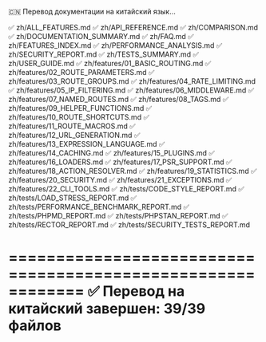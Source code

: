 🇨🇳 Перевод документации на китайский язык...

✅ zh/ALL_FEATURES.md
✅ zh/API_REFERENCE.md
✅ zh/COMPARISON.md
✅ zh/DOCUMENTATION_SUMMARY.md
✅ zh/FAQ.md
✅ zh/FEATURES_INDEX.md
✅ zh/PERFORMANCE_ANALYSIS.md
✅ zh/SECURITY_REPORT.md
✅ zh/TESTS_SUMMARY.md
✅ zh/USER_GUIDE.md
✅ zh/features/01_BASIC_ROUTING.md
✅ zh/features/02_ROUTE_PARAMETERS.md
✅ zh/features/03_ROUTE_GROUPS.md
✅ zh/features/04_RATE_LIMITING.md
✅ zh/features/05_IP_FILTERING.md
✅ zh/features/06_MIDDLEWARE.md
✅ zh/features/07_NAMED_ROUTES.md
✅ zh/features/08_TAGS.md
✅ zh/features/09_HELPER_FUNCTIONS.md
✅ zh/features/10_ROUTE_SHORTCUTS.md
✅ zh/features/11_ROUTE_MACROS.md
✅ zh/features/12_URL_GENERATION.md
✅ zh/features/13_EXPRESSION_LANGUAGE.md
✅ zh/features/14_CACHING.md
✅ zh/features/15_PLUGINS.md
✅ zh/features/16_LOADERS.md
✅ zh/features/17_PSR_SUPPORT.md
✅ zh/features/18_ACTION_RESOLVER.md
✅ zh/features/19_STATISTICS.md
✅ zh/features/20_SECURITY.md
✅ zh/features/21_EXCEPTIONS.md
✅ zh/features/22_CLI_TOOLS.md
✅ zh/tests/CODE_STYLE_REPORT.md
✅ zh/tests/LOAD_STRESS_REPORT.md
✅ zh/tests/PERFORMANCE_BENCHMARK_REPORT.md
✅ zh/tests/PHPMD_REPORT.md
✅ zh/tests/PHPSTAN_REPORT.md
✅ zh/tests/RECTOR_REPORT.md
✅ zh/tests/SECURITY_TESTS_REPORT.md

============================================================
✅ Перевод на китайский завершен: 39/39 файлов
============================================================
